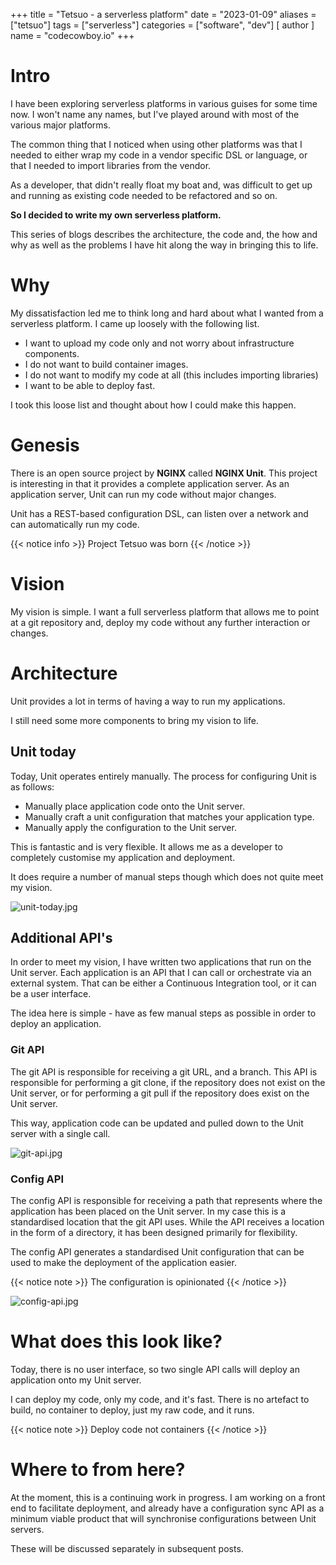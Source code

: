 +++
title = "Tetsuo - a serverless platform"
date = "2023-01-09"
aliases = ["tetsuo"]
tags = ["serverless"]
categories = ["software", "dev"]
[ author ]
  name = "codecowboy.io"
+++

# Intro

I have been exploring serverless platforms in various guises for some time now. I won't name any names, but I've played around with most of the various major platforms.

The common thing that I noticed when using other platforms was that I needed to either wrap my code in a vendor specific DSL or language, or that I needed to import libraries from the vendor.

As a developer, that didn't really float my boat and, was difficult to get up and running as existing code needed to be refactored and so on.

**So I decided to write my own serverless platform.**

This series of blogs describes the architecture, the code and, the how and why as well as the problems I have hit along the way in bringing this to life.

# Why

My dissatisfaction led me to think long and hard about what I wanted from a serverless platform. I came up loosely with the following list.

- I want to upload my code only and not worry about infrastructure components.
- I do not want to build container images.
- I do not want to modify my code at all (this includes importing libraries)
- I want to be able to deploy fast.

I took this loose list and thought about how I could make this happen.

# Genesis

There is an open source project by **NGINX** called **NGINX Unit**. This project is interesting in that it provides a complete application server. As an application server, Unit can run my code without major changes.

Unit has a REST-based configuration DSL, can listen over a network and can automatically run my code. 

{{< notice info >}}
Project Tetsuo was born
{{< /notice >}}

# Vision

My vision is simple. I want a full serverless platform that allows me to point at a git repository and, deploy my code without any further interaction or changes.

# Architecture

Unit provides a lot in terms of having a way to run my applications. 

I still need some more components to bring my vision to life.

## Unit today

Today, Unit operates entirely manually. The process for configuring Unit is as follows:
- Manually place application code onto the Unit server.
- Manually craft a unit configuration that matches your application type.
- Manually apply the configuration to the Unit server.

This is fantastic and is very flexible. It allows me as a developer to completely customise my application and deployment. 

It does require a number of manual steps though which does not quite meet my vision.

![unit-today.jpg](/images/tetsuo-1-1.jpg)

## Additional API's

In order to meet my vision, I have written two applications that run on the Unit server. Each application is an API that I can call or orchestrate via an external system. That can be either a Continuous Integration tool, or it can be a user interface. 

The idea here is simple - have as few manual steps as possible in order to deploy an application. 

### Git API

The git API is responsible for receiving a git URL, and a branch. This API is responsible for performing a git clone, if the repository does not exist on the Unit server, or for performing a git pull if the repository does exist on the Unit server. 

This way, application code can be updated and pulled down to the Unit server with a single call. 

![git-api.jpg](/images/tetsuo-1-2.jpg)

### Config API

The config API is responsible for receiving a path that represents where the application has been placed on the Unit server. In my case this is a standardised location that the git API uses. While the API receives a location in the form of a directory, it has been designed primarily for flexibility.

The config API generates a standardised Unit configuration that can be used to make the deployment of the application easier.

{{< notice note >}}
The configuration is opinionated
{{< /notice >}}

![config-api.jpg](/images/tetsuo-1-3.jpg)

# What does this look like? 

Today, there is no user interface, so two single API calls will deploy an application onto my Unit server. 

I can deploy my code, only my code, and it's fast. There is no artefact to build, no container to deploy, just my raw code, and it runs.

{{< notice note >}}
Deploy code not containers
{{< /notice >}}

# Where to from here?

At the moment, this is a continuing work in progress. I am working on a front end to facilitate deployment, and already have a configuration sync API as a minimum viable product that will synchronise configurations between Unit servers. 

These will be discussed separately in subsequent posts.



